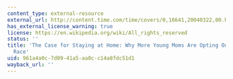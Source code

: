 ```yaml
---
content_type: external-resource
external_url: http://content.time.com/time/covers/0,16641,20040322,00.html
has_external_license_warning: true
license: https://en.wikipedia.org/wiki/All_rights_reserved
status: ''
title: 'The Case for Staying at Home: Why More Young Moms Are Opting Out of the Rat
  Race'
uid: 961a4a0c-7d09-41a5-aa0c-c14a8fdc51d1
wayback_url: ''
---
```

